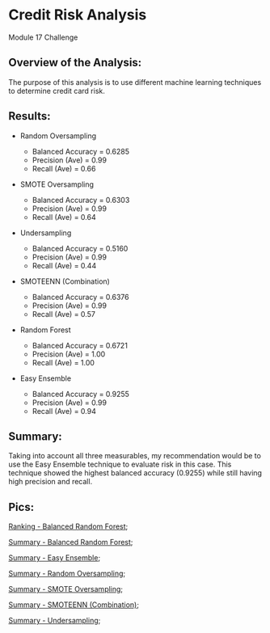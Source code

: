 # Credit Risk Analysis
Module 17 Challenge

## Overview of the Analysis:
The purpose of this analysis is to use different machine learning techniques to determine credit card risk.

## Results:
* Random Oversampling
  * Balanced Accuracy = 0.6285
  * Precision (Ave) = 0.99
  * Recall (Ave) = 0.66

* SMOTE Oversampling
  * Balanced Accuracy = 0.6303
  * Precision (Ave) = 0.99
  * Recall (Ave) = 0.64

* Undersampling
  * Balanced Accuracy = 0.5160
  * Precision (Ave) = 0.99
  * Recall (Ave) = 0.44

* SMOTEENN (Combination)
  * Balanced Accuracy = 0.6376
  * Precision (Ave) = 0.99
  * Recall (Ave) = 0.57

* Random Forest
  * Balanced Accuracy = 0.6721
  * Precision (Ave) = 1.00
  * Recall (Ave) = 1.00

* Easy Ensemble
  * Balanced Accuracy = 0.9255
  * Precision (Ave) = 0.99
  * Recall (Ave) = 0.94

## Summary:
Taking into account all three measurables, my recommendation would be to use the Easy Ensemble technique to evaluate risk in this case. This technique showed the highest balanced accuracy (0.9255) while still having high precision and recall.

## Pics:

[Ranking - Balanced Random Forest](https://github.com/tonyferri/Credit_Risk_Analysis/blob/main/resources/Ranking%20-%20Balanced%20Random%20Forest.png);

[Summary - Balanced Random Forest](https://github.com/tonyferri/Credit_Risk_Analysis/blob/main/resources/Summary%20-%20Balanced%20Random%20Forest.png);

[Summary - Easy Ensemble](https://github.com/tonyferri/Credit_Risk_Analysis/blob/main/resources/Summary%20-%20Easy%20Ensemble.png);

[Summary - Random Oversampling](https://github.com/tonyferri/Credit_Risk_Analysis/blob/main/resources/Summary%20-%20Random%20Oversampling.png);

[Summary - SMOTE Oversampling](https://github.com/tonyferri/Credit_Risk_Analysis/blob/main/resources/Summary%20-%20SMOTE%20Oversampling.png);

[Summary - SMOTEENN (Combination)](https://github.com/tonyferri/Credit_Risk_Analysis/blob/main/resources/Summary%20-%20SMOTEENN%20(Combination).png);

[Summary - Undersampling](https://github.com/tonyferri/Credit_Risk_Analysis/blob/main/resources/Summary%20-%20Undersampling.png);